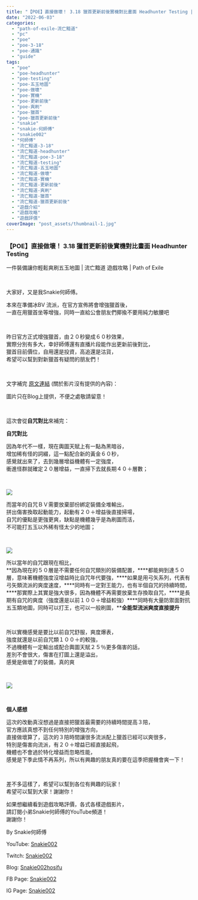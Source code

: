 ```yaml
---
title: "【POE】直接做壞！ 3.18 獵首更新前後實機對比畫面 Headhunter Testing | 一件裝備讓你輕鬆爽刷五玉地圖 | 流亡黯道 遊戲攻略 | Path of Exile"
date: "2022-06-03"
categories: 
  - "path-of-exile-流亡黯道"
  - "pc"
  - "poe"
  - "poe-3-18"
  - "poe-通識"
  - "guide"
tags: 
  - "poe"
  - "poe-headhunter"
  - "poe-testing"
  - "poe-五玉地圖"
  - "poe-做壞"
  - "poe-實機"
  - "poe-更新前後"
  - "poe-爽刷"
  - "poe-獵首"
  - "poe-獵首更新前後"
  - "snakie"
  - "snakie-何師傅"
  - "snakie002"
  - "何師傅"
  - "流亡黯道-3-18"
  - "流亡黯道-headhunter"
  - "流亡黯道-poe-3-18"
  - "流亡黯道-testing"
  - "流亡黯道-五玉地圖"
  - "流亡黯道-做壞"
  - "流亡黯道-實機"
  - "流亡黯道-更新前後"
  - "流亡黯道-爽刷"
  - "流亡黯道-獵首"
  - "流亡黯道-獵首更新前後"
  - "遊戲介紹"
  - "遊戲攻略"
  - "遊戲評價"
coverImage: "post_assets/thumbnail-1.jpg"
---
```


### 【POE】直接做壞！ 3.18 獵首更新前後實機對比畫面 Headhunter Testing  
一件裝備讓你輕鬆爽刷五玉地圖 | 流亡黯道 遊戲攻略 | Path of Exile

  
   

  
大家好，又是我Snakie何師傅。  

  
本來在準備冰BV 流派，在官方宣佈將會增強獵首後，  
一直在用獵首坐等增強，同時一直給公會朋友們揶揄不要用純力敏腰吧  

  
   

  
昨日官方正式增強獵首，由２０秒變成６０秒效果，  
實際分別有多大，幸好師傅還有直播片段能作出更新前後對比，  
獵首目前價位，自用還是投資，高追還是沽貨，  
希望可以幫到對新獵首有疑問的朋友們！  

  
   

  
文字補完 [原文連結](https://snakie002hosifu.blog/3-18-hh/) (關於影片沒有提供的內容)：  

  
圖片只在Blog上提供，不便之處敬請留意！  

  
   

  
這次會從**自咒對比**來補完：  

  
**自咒對比**  

  
因為年代不一樣，現在輿圖天賦上有一點為黑暗谷，  
增加稀有怪的詞綴，這一點配合新的黃金６０秒，  
感覺就出來了，去到幾層增益機體有一定強度，  
衝進怪群就確定２０層增益，一直掃下去就長期４０＋層數；  

  
   

  
![](post_assets/1-1.png)  

  
  
而當年的自咒ＢＶ需要放棄部份綁定裝備全堆輸出，  
拼出傷害換取起動能力，起動有２０＋增益後直接掃場，  
自咒的優點是更強更爽，缺點是機體幾乎是為刷圖而活，  
不可能打五玉以外稀有怪太少的地圖；  

  
   

  
![](post_assets/2-1.png)  

  
  
所以當年的自咒跟現在相比，  
**因為現在的５０層是不需要任何自咒類別的裝備配置，****都能夠到達５０層，意味著機體強度沒增益時比自咒年代要強，****如果是用弓矢系列，代表有弓矢類流派的爽度速度，****同時有一定對王能力，也有半個自咒的持續時間，****那實際上其實是強大很多，因為機體不再需要放棄生存換取自咒，****是長期有自咒的爽度（強度還是以前１００＋增益較強）****同時有大量防禦面對抗五玉類地圖，同時可以打王，也可以一般刷圖，****全能型流派爽度直接提升**  

  
   

  
所以實機感覺是要比以前自咒舒服，爽度爆表，  
強度就還是以前自咒類１００＋的較強，  
不過機體有一定輸出或配合輿圖天賦２５％更多傷害的話，  
差別不會很大，傷害在打圖上還是溢出，  
感覺是做壞了的裝備，真的爽  

  
   

  
![](post_assets/3-1-1024x510.png)  

  
   

  
**個人感想**  

  
這次的改動真沒想過是直接把獵首最需要的持續時間提高３陪，  
官方應該真想不到任何特別的增強方向，  
直接做壞算了，這次的３陪時間讓很多流派配上獵首已經可以爽很多，  
特別是傷害向流派，有２０＋增益已經直接起飛，  
機體也不會過於特化增益而忽略性能，  
感覺是下季此情不再系列，所以有興趣的朋友真的要在這季把握機會爽一下！  

  
   

  
差不多這樣了，希望可以幫到各位有興趣的玩家！  
希望可以幫到大家！謝謝你！  

  
如果想繼續看到遊戲攻略評價，各式各樣遊戲影片，  
請訂閱小弟Snakie何師傅的YouTube頻道！  
謝謝你！  

  
By Snakie何師傅  

  
YouTube: [Snakie002](https://www.youtube.com/channel/UCDOMLG_RBSoqVHK3sIYJeLA)  

  
Twitch: [Snakie002](https://www.twitch.tv/snakie002/)  

  
Blog: [Snakie002hosifu](https://snakie002hosifu.blog/)  

  
FB Page: [Snakie002](https://www.facebook.com/Snakie002/)  

  
IG Page: [Snakie002](https://www.instagram.com/snakie002/)
